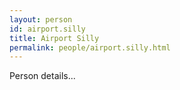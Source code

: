 ```yaml
---
layout: person
id: airport.silly
title: Airport Silly
permalink: people/airport.silly.html
---
```


Person details...